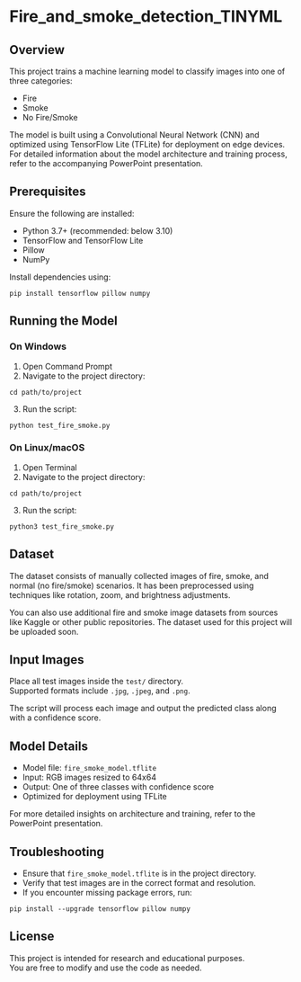 # Fire_and_smoke_detection_TINYML

## Overview

This project trains a machine learning model to classify images into one of three categories:
- Fire
- Smoke
- No Fire/Smoke

The model is built using a Convolutional Neural Network (CNN) and optimized using TensorFlow Lite (TFLite) for deployment on edge devices. For detailed information about the model architecture and training process, refer to the accompanying PowerPoint presentation.

## Prerequisites

Ensure the following are installed:

- Python 3.7+ (recommended: below 3.10)
- TensorFlow and TensorFlow Lite
- Pillow
- NumPy

Install dependencies using:

```
pip install tensorflow pillow numpy
```

## Running the Model

### On Windows

1. Open Command Prompt  
2. Navigate to the project directory:

```
cd path/to/project
```

3. Run the script:

```
python test_fire_smoke.py
```

### On Linux/macOS

1. Open Terminal  
2. Navigate to the project directory:

```
cd path/to/project
```

3. Run the script:

```
python3 test_fire_smoke.py
```

## Dataset

The dataset consists of manually collected images of fire, smoke, and normal (no fire/smoke) scenarios. It has been preprocessed using techniques like rotation, zoom, and brightness adjustments.

You can also use additional fire and smoke image datasets from sources like Kaggle or other public repositories. The dataset used for this project will be uploaded soon.

## Input Images

Place all test images inside the `test/` directory.  
Supported formats include `.jpg`, `.jpeg`, and `.png`.

The script will process each image and output the predicted class along with a confidence score.

## Model Details

- Model file: `fire_smoke_model.tflite`
- Input: RGB images resized to 64x64
- Output: One of three classes with confidence score
- Optimized for deployment using TFLite

For more detailed insights on architecture and training, refer to the PowerPoint presentation.

## Troubleshooting

- Ensure that `fire_smoke_model.tflite` is in the project directory.
- Verify that test images are in the correct format and resolution.
- If you encounter missing package errors, run:

```
pip install --upgrade tensorflow pillow numpy
```

## License

This project is intended for research and educational purposes.  
You are free to modify and use the code as needed.
